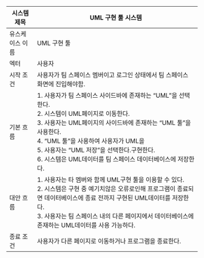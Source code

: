 | 시스템 제목 | UML 구현 툴 시스템 |
| --- | --- |
| 유스케이스 이름 | UML 구현 툴 |
| 엑터 | 사용자 |
| 시작 조건 | 사용자가 팀 스페이스 멤버이고 로그인 상태에서 팀 스페이스 화면에 진입해야함.
| 기본 흐름 | 1. 사용자가 팀 스페이스 사이드바에 존재하는 “UML”을 선택한다.<br>2. 시스템이 UML페이지로 이동한다.<br>3. 사용자는 UML페이지의 사이드바에 존재하는 “UML 툴”을 사용한다.<br>4. “UML 툴”을 사용하여 사용자가 UML을 <br>5. 사용자는 “UML 저장”을 선택한다.구현한다.<br>6. 시스템은 UML데이터를 팀 스페이스 데이터베이스에 저장한다. |
| 대안 흐름 | 1. 사용자는 타 멤버와 함께 UML구현 툴을 이용할 수 있다.<br>2. 시스템은 구현 중 예기치않은 오류로인해 프로그램이 종료되면 데이터베이스에 종료 전까지 구현된 UML데이터를 저장한다. <br>3. 사용자는 팀 스페이스 내의 다른 페이지에서 데이터베이스에 존재하는 UML데이터를 사용 가능하다. |
| 종료 조건 | 사용자가 다른 페이지로 이동하거나 프로그램을 종료한다. |
